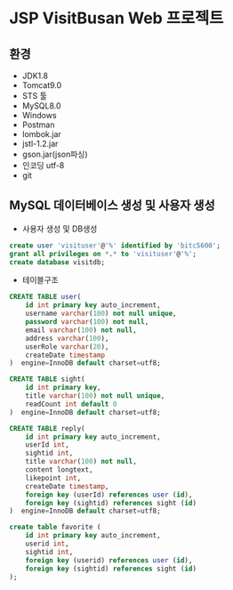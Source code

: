 # JSP VisitBusan Web 프로젝트

## 환경
- JDK1.8
- Tomcat9.0
- STS 툴
- MySQL8.0
- Windows
- Postman
- lombok.jar
- jstl-1.2.jar
- gson.jar(json파싱)
- 인코딩 utf-8
- git

## MySQL 데이터베이스 생성 및 사용자 생성

- 사용자 생성 및 DB생성

```sql
create user 'visituser'@'%' identified by 'bitc5600';
grant all privileges on *.* to 'visituser'@'%';
create database visitdb;
```

- 테이블구조

```sql
CREATE TABLE user(
    id int primary key auto_increment,
    username varchar(100) not null unique,
    password varchar(100) not null,
    email varchar(100) not null,
    address varchar(100),
    userRole varchar(20),
    createDate timestamp
)  engine=InnoDB default charset=utf8;

CREATE TABLE sight(
    id int primary key,
    title varchar(100) not null unique,
	readCount int default 0
)  engine=InnoDB default charset=utf8;

CREATE TABLE reply(
    id int primary key auto_increment,
    userId int,
    sightid int,
    title varchar(100) not null,
    content longtext,
	likepoint int,
    createDate timestamp,
    foreign key (userId) references user (id),
    foreign key (sightid) references sight (id)
)  engine=InnoDB default charset=utf8;

create table favorite (
	id int primary key auto_increment,
    userid int,
    sightid int,
    foreign key (userid) references user (id),
    foreign key (sightid) references sight (id)
);
```